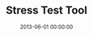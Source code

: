 ---
layout: inner
position: left
title: 'Stress Test Tool'
lead_text: 'Programmed the back-end as well as the front-end function for the app.'
tags: ['PHP', 'Codeigniter', 'MySQL Database', 'HTML', 'CSS', 'Javascript', 'jQuery']
featured_image: '/img/posts/mandiri-min.png'
date: 2013-06-01 00:00:00
categories: ['Web Dev']
project_link: ''
button_icon: ''
button_text: ''
order: 3
visible: 1
company: 'Freelance'
---